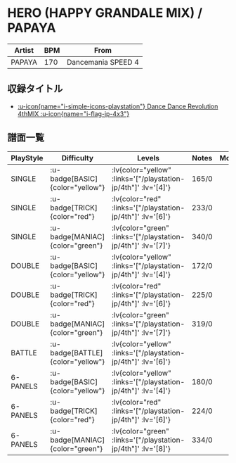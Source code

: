 # HERO (HAPPY GRANDALE MIX) / PAPAYA

|Artist|BPM|From|
|------|---|----|
|PAPAYA|170|Dancemania SPEED 4|

## 収録タイトル

- [ :u-icon{name="i-simple-icons-playstation"} Dance Dance Revolution 4thMIX :u-icon{name="i-flag-jp-4x3"} ](/playstation-jp/4th)

## 譜面一覧

|PlayStyle|Difficulty|Levels|Notes|Movie|
|---------|----------|------|-----|-----|
|SINGLE| :u-badge[BASIC]{color="yellow"} | :lv{color="yellow" :links='["/playstation-jp/4th"]' :lv='[4]'} |165/0||
|SINGLE| :u-badge[TRICK]{color="red"} | :lv{color="red" :links='["/playstation-jp/4th"]' :lv='[6]'} |233/0||
|SINGLE| :u-badge[MANIAC]{color="green"} | :lv{color="green" :links='["/playstation-jp/4th"]' :lv='[7]'} |340/0||
|DOUBLE| :u-badge[BASIC]{color="yellow"} | :lv{color="yellow" :links='["/playstation-jp/4th"]' :lv='[4]'} |172/0||
|DOUBLE| :u-badge[TRICK]{color="red"} | :lv{color="red" :links='["/playstation-jp/4th"]' :lv='[6]'} |225/0||
|DOUBLE| :u-badge[MANIAC]{color="green"} | :lv{color="green" :links='["/playstation-jp/4th"]' :lv='[7]'} |319/0||
|BATTLE| :u-badge[BATTLE]{color="yellow"} | :lv{color="yellow" :links='["/playstation-jp/4th"]' :lv='[6]'} |||
|6-PANELS| :u-badge[BASIC]{color="yellow"} | :lv{color="yellow" :links='["/playstation-jp/4th"]' :lv='[4]'} |180/0||
|6-PANELS| :u-badge[TRICK]{color="red"} | :lv{color="red" :links='["/playstation-jp/4th"]' :lv='[6]'} |224/0||
|6-PANELS| :u-badge[MANIAC]{color="green"} | :lv{color="green" :links='["/playstation-jp/4th"]' :lv='[8]'} |334/0||

